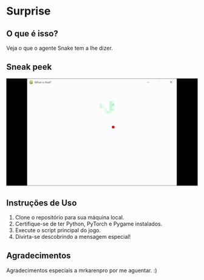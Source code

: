 # Surprise

## O que é isso?
Veja o que o agente Snake tem a lhe dizer.

## Sneak peek
![](https://github.com/ItaloAlb/surprise/blob/main/sneakpeek/GIF.gif)


## Instruções de Uso
1. Clone o repositório para sua máquina local.
2. Certifique-se de ter Python, PyTorch e Pygame instalados.
3. Execute o script principal do jogo.
4. Divirta-se descobrindo a mensagem especial!

## Agradecimentos

Agradecimentos especiais a mrkarenpro por me aguentar. :)